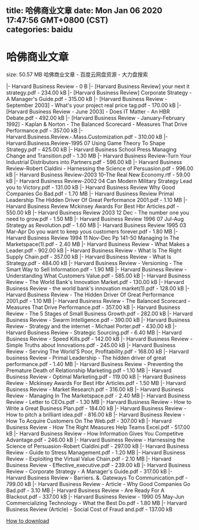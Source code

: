 
title: 哈佛商业文章
date: Mon Jan 06 2020 17:47:56 GMT+0800 (CST)    
categories: baidu
---

# 哈佛商业文章
size: 50.57 MB
 哈佛商业文章 - 百度云网盘资源 - 大力盘搜索
 
|- Harvard Business Review - 0 B
|- [Harvard Business Review] your next it strategy.pdf - 234.00 kB
|- [Harvard Business Review] Corporate Strategy - A Manager's Guide.pdf - 315.00 kB
|- [Harvard Business Review - September 2003] - What's your project real price tag.pdf - 170.00 kB
|- [Harvard Business Review - June 2003] - Does IT Matter - An HBR Debate.pdf - 492.00 kB
|- [Harvard Business Review - January-February 1992] - Kaplan & Norton - The Balanced Scorecard - Measures That Drive Performance.pdf - 357.00 kB
|- Harvard.Business.Review.-.Mass.Customization.pdf - 310.00 kB
|- Harvard.Business.Review-1995 07 Using Game Theory To Shape Strategy.pdf - 425.00 kB
|- Harvard Business School Press Managing Change and Transition.pdf - 1.30 MB
|- Harvard Business Review-Turn Your Industrial Distributors into Partners.pdf - 596.00 kB
|- Harvard Business Review-Robert Cialdini - Harnessing the Science of Persuasion.pdf - 996.00 kB
|- Harvard Business Review-2003 10-The Real New Economy.rtf - 59.00 kB
|- Harvard Business Review-2002 04 Can Modern Military Strategy Lead you to Victory.pdf - 131.00 kB
|- Harvard Business Review Why Good Companies Go Bad.pdf - 1.70 MB
|- Harvard Business Review Primal Leadership The Hidden Driver Of Great Performance 2001.pdf - 1.10 MB
|- Harvard Business Review Mckinsey Awards For Best Hbr Articles.pdf - 550.00 kB
|- Harvard Business Review 2003 12 Dec - The number one you need to grow.pdf - 1.50 MB
|- Harvard Business Review 1996 07 Jul-Aug Strategy as Revolution.pdf - 1.60 MB
|- Harvard Business Review 1995 03 Mar-Apr Do you want to keep yous customers forever.pdf - 1.80 MB
|- Harvard Business Review 1994 11 Nov-Dec Pp 141-50 Managing In The Marketspace(1).pdf - 2.40 MB
|- Harvard Business Review - What Makes a Leader.pdf - 902.00 kB
|- Harvard Business Review - What Is The Right Supply Chain.pdf - 357.00 kB
|- Harvard Business Review - What Is Strategy.pdf - 484.00 kB
|- Harvard Business Review - Versioning - The Smart Way to Sell Information.pdf - 1.90 MB
|- Harvard Business Review - Understanding What Customers Value.pdf - 585.00 kB
|- Harvard Business Review - The World Bank's Innovation Market.pdf - 130.00 kB
|- Harvard Business Review - the world bank's innovation market(1).pdf - 128.00 kB
|- Harvard Business Review - The Hidden Driver Of Great Performance 2001.pdf - 1.10 MB
|- Harvard Business Review - The Balanced Scorecard - Measures That Drive Performance.pdf - 357.00 kB
|- Harvard Business Review - The 5 Stages of Small Business Growth.pdf - 282.00 kB
|- Harvard Business Review - Swarm Intelligence.pdf - 390.00 kB
|- Harvard Business Review - Strategy and the internet - Michael Porter.pdf - 430.00 kB
|- Harvard Business Review - Strategic Sourcing.pdf - 6.40 MB
|- Harvard Business Review - Speed Kills.pdf - 142.00 kB
|- Harvard Business Review - Simple Truths about Innovations.pdf - 245.00 kB
|- Harvard Business Review - Serving The World'S Poor, Profitability.pdf - 168.00 kB
|- Harvard business Review - Primal Leadership - The hidden driver of great performance.pdf - 1.40 MB
|- Harvard Business Review - Preventing the Premature Death of Relationship Marketing.pdf - 1.10 MB
|- Harvard Business Review - Optimal Marketing.pdf - 119.00 kB
|- Harvard Business Review - Mckinsey Awards For Best Hbr Articles.pdf - 1.50 MB
|- Harvard Business Review - Market Research.pdf - 316.00 kB
|- Harvard Business Review - Managing In The Marketspace.pdf - 2.40 MB
|- Harvard Business Review - Letter to CEOs.pdf - 1.30 MB
|- Harvard Business Review - How to Write a Great Business Plan.pdf - 184.00 kB
|- Harvard Business Review - How to pitch a brilliant idea.pdf - 816.00 kB
|- Harvard Business Review - How To Acquire Customers On The Web.pdf - 307.00 kB
|- Harvard Business Review - How The Right Measures Help Teams Excel.pdf - 517.00 kB
|- Harvard Business Review - How Information Gives You Competitve Advantage.pdf - 246.00 kB
|- Harvard Business Review - Harnessing the Science of Persuasion-Robert Cialdini.pdf - 297.00 kB
|- Harvard Business Review - Guide to Stress Management.pdf - 1.20 MB
|- Harvard Business Review - Exploiting the Virtual Value Chain.pdf - 2.10 MB
|- Harvard Business Review - Effective_executive.pdf - 239.00 kB
|- Harvard Business Review - Corporate Strategy - A Manager's Guide.pdf - 317.00 kB
|- Harvard Business Review - Barriers. &. Gateways To Communication.pdf - 799.00 kB
|- Harvard Business Review - Article - Why Good Companies Go Bad.pdf - 3.10 MB
|- Harvard Business Review - Are Ready For A Blackout.pdf - 337.00 kB
|- Harvard Business Review - 1990 05 May-Jun Commercializing Technology - What the Best Do.pdf - 1.80 MB
|- Harvard Business Review (Article) - Social Cost of Fraud and.pdf - 137.00 kB

[How to download](https://bpcam.bemobtrk.com/go/2ceec3aa-1ca2-46d6-b9ff-aaa5c184517c?jno=1108)